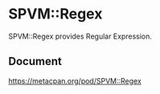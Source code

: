 # SPVM::Regex

SPVM::Regex provides Regular Expression.

## Document

https://metacpan.org/pod/SPVM::Regex
